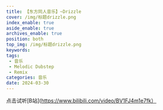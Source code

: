 ```yaml
---
title: 【东方同人音乐】~Drizzle
cover: /img/标题drizzle.png
index_enable: true
aside_enable: true
archives_enable: true
position: both
top_img: /img/标题drizzle.png
keywords: 
tags:
 - 音乐
 - Melodic Dubstep
 - Remix
categories: 音乐
date: 2024-03-30
---
```

点击试听[B站](https://www.bilibili.com/video/BV1FJ4m1e7fk）